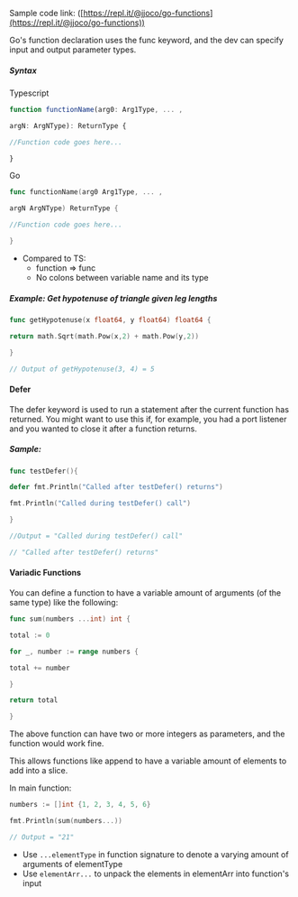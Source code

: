 Sample code link: ([https://repl.it/@jjoco/go-functions](https://repl.it/@jjoco/go-functions))

Go's function declaration uses the func keyword, and the dev can specify input and output parameter types.

##### Syntax

Typescript
```ts
function functionName(arg0: Arg1Type, ... ,

argN: ArgNType): ReturnType {

//Function code goes here...

}
```
Go
```go
func functionName(arg0 Arg1Type, ... ,

argN ArgNType) ReturnType {

//Function code goes here...

}
```
- Compared to TS:
  - function => func
  - No colons between variable name and its type

##### Example: Get hypotenuse of triangle given leg lengths
```go
func getHypotenuse(x float64, y float64) float64 {

return math.Sqrt(math.Pow(x,2) + math.Pow(y,2))

}

// Output of getHypotenuse(3, 4) = 5
```
#### Defer

The defer keyword is used to run a statement after the current function has returned. You might want to use this if, for example, you had a port listener and you wanted to close it after a function returns.

##### Sample:
```go
func testDefer(){

defer fmt.Println("Called after testDefer() returns")

fmt.Println("Called during testDefer() call")

}

//Output = "Called during testDefer() call"

// "Called after testDefer() returns"
```
#### Variadic Functions

You can define a function to have a variable amount of arguments (of the same type) like the following:
```go
func sum(numbers ...int) int {

total := 0

for _, number := range numbers {

total += number

}

return total

}
```
The above function can have two or more integers as parameters, and the function would work fine.

This allows functions like append to have a variable amount of elements to add into a slice.

In main function:
```go
numbers := []int {1, 2, 3, 4, 5, 6}

fmt.Println(sum(numbers...))

// Output = "21"
```
- Use `...elementType` in function signature to denote a varying amount of arguments of elementType
- Use `elementArr...` to unpack the elements in elementArr into function's input
